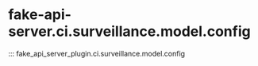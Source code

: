 # fake-api-server.ci.surveillance.model.config

::: fake_api_server_plugin.ci.surveillance.model.config
